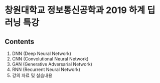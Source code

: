창원대학교 정보통신공학과 2019 하계 딥러닝 특강
=============================================

## Contents
1. DNN (Deep Neural Network)
2. CNN (Convolutional Neural Network)
3. GAN (Generative Adversarial Network)
4. RNN (Recurrent Neural Network)
5. 강의 자료 및 실습내용
